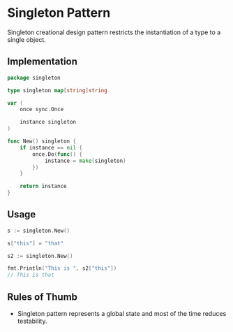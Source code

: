 # Singleton Pattern

Singleton creational design pattern restricts the instantiation of a type to a single object.

## Implementation

```go
package singleton

type singleton map[string]string

var (
    once sync.Once

    instance singleton
)

func New() singleton {
	if instance == nil {
		once.Do(func() {
			instance = make(singleton)
		})
	}

	return instance
}
```

## Usage

```go
s := singleton.New()

s["this"] = "that"

s2 := singleton.New()

fmt.Println("This is ", s2["this"])
// This is that
```

## Rules of Thumb

- Singleton pattern represents a global state and most of the time reduces testability.
